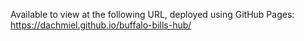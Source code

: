 Available to view at the following URL, deployed using GitHub Pages: https://dachmiel.github.io/buffalo-bills-hub/

